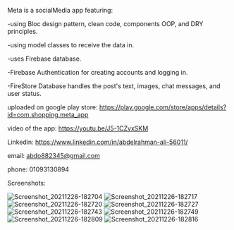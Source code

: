 Meta is a socialMedia app featuring: 


-using Bloc design pattern, clean code, components OOP, and DRY principles.

-using model classes to receive the data in.

-uses Firebase database.

-Firebase Authentication for creating accounts and logging in.

-FireStore Database handles the post's text, images, chat messages, and user status.


uploaded on google play store: https://play.google.com/store/apps/details?id=com.shopping.meta_app


video of the app: https://youtu.be/J5-1CZvxSKM


Linkedin: https://www.linkedin.com/in/abdelrahman-ali-56011/  


email: abdo882345@gmail.com  


phone: 01093130894

Screenshots: 

![Screenshot_20211226-182704](https://user-images.githubusercontent.com/53402251/147746310-6ad86b91-a94d-443d-b134-c27eec8dae93.jpg)
![Screenshot_20211226-182717](https://user-images.githubusercontent.com/53402251/147746320-d73bf98a-3517-4224-ab3e-56382781fc17.jpg)
![Screenshot_20211226-182720](https://user-images.githubusercontent.com/53402251/147746321-7fec687b-d62f-4d7e-9fb4-381c47b19b26.jpg)
![Screenshot_20211226-182727](https://user-images.githubusercontent.com/53402251/147746322-8f05a725-258f-4846-91ef-1661a621b1bb.jpg)
![Screenshot_20211226-182743](https://user-images.githubusercontent.com/53402251/147746325-22912812-6574-4290-93c0-6a901ab393ce.jpg)
![Screenshot_20211226-182749](https://user-images.githubusercontent.com/53402251/147746331-00de20a8-1e01-447d-8965-f1c83c9b57ae.jpg)
![Screenshot_20211226-182809](https://user-images.githubusercontent.com/53402251/147746340-29193beb-0ccc-4553-a691-2a4b49cbf023.jpg)
![Screenshot_20211226-182816](https://user-images.githubusercontent.com/53402251/147746341-d010e7a8-973f-4f93-8859-d7cb6e38bb79.jpg)


